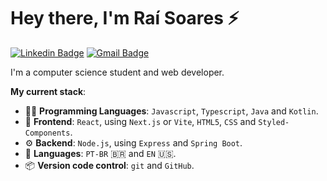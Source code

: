 # Hey there, I'm Raí Soares :zap:

[![Linkedin Badge](https://img.shields.io/badge/-Raí%20Soares-00875f?style=flat-square&logo=Linkedin&logoColor=white&link=https://www.linkedin.com/in/raiisoares/)](https://www.linkedin.com/in/raiisoares/)
[![Gmail Badge](https://img.shields.io/badge/-raisoares.dev@gmail.com-00875f?style=flat-square&logo=Gmail&logoColor=white&link=mailto:raisoares.dev@gmail.com)](mailto:raisoares.dev@gmail.com)

I'm a computer science student and web developer.

**My current stack**:

- :technologist: **Programming Languages**: `Javascript`, `Typescript`, `Java` and `Kotlin`.
- :art: **Frontend**: `React`, using `Next.js` or `Vite`, `HTML5`, `CSS` and `Styled-Components`.
- :gear: **Backend**: `Node.js`, using `Express` and `Spring Boot`.
- :speech_balloon: **Languages**: `PT-BR` :brazil: and `EN` :us:.
- :package: **Version code control**: `git` and `GitHub`.
